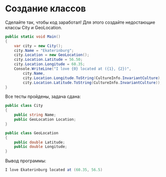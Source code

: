 # Создание классов

Сделайте так, чтобы код заработал! Для этого создайте недостающие классы City и GeoLocation.

```cs
public static void Main()
{
    var city = new City();
    city.Name = "Ekaterinburg";
    city.Location = new GeoLocation();
    city.Location.Latitude = 56.50;
    city.Location.Longitude = 60.35;
    Console.WriteLine("I love {0} located at ({1}, {2})", 
        city.Name, 
        city.Location.Longitude.ToString(CultureInfo.InvariantCulture),
        city.Location.Latitude.ToString(CultureInfo.InvariantCulture));
}
```

Все тесты пройдены, задача сдана:
```cs
public class City
{
    public string Name;
    public GeoLocation Location;
}

public class GeoLocation
{
    public double Latitude;
    public double Longitude;
}
```

Вывод программы:
```cs
I love Ekaterinburg located at (60.35, 56.5)
```
